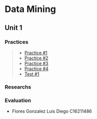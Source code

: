 # Data Mining

## Unit 1

### Practices

> - [Practice #1](https://github.com/Diego-FloresG/Data-Mining/tree/Unit_1/Unit_1/Practices/Practice01)
> - [Practice #2](https://github.com/Diego-FloresG/Data-Mining/tree/Unit_1/Unit_1/Practices/Practice02)
> - [Practice #3](https://github.com/Diego-FloresG/Data-Mining/tree/Unit_1/Unit_1/Practices/Practice03)
> - [Practice #4](https://github.com/Diego-FloresG/Data-Mining/tree/Unit_1/Unit_1/Practices/Practice04)
> - [Test #1](https://github.com/Diego-FloresG/Data-Mining/tree/Unit_1/Unit_1/Evaluation)

### Researchs

### Evaluation

- Flores Gonzalez Luis Diego C16211486
